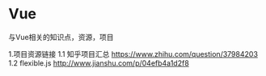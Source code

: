 # Vue
与Vue相关的知识点，资源，项目

1.项目资源链接
  1.1 知乎项目汇总   https://www.zhihu.com/question/37984203
  1.2 flexible.js  http://www.jianshu.com/p/04efb4a1d2f8
